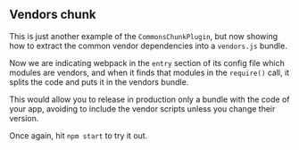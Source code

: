 ## Vendors chunk

This is just another example of the `CommonsChunkPlugin`, but now showing how to extract the common vendor dependencies into a `vendors.js` bundle.

Now we are indicating webpack in the `entry` section of its config file which modules are vendors, and when it finds that modules in the `require()` call, it splits the code and puts it in the vendors bundle.

This would allow you to release in production only a bundle with the code of your app, avoiding to include the vendor scripts unless you change their version.

Once again, hit `npm start` to try it out.
